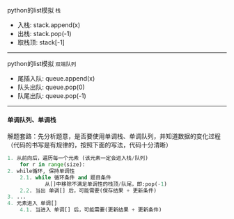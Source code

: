 python的list模拟 `栈`

- 入栈: stack.append(x)
- 出栈: stack.pop(-1)
- 取栈顶: stack[-1]

---

python的list模拟 `双端队列`

- 尾插入队: queue.append(x)
- 队头出队: queue.pop(0)
- 队尾出队: queue.pop(-1)

---

#### 单调队列、单调栈

解题套路：先分析题意，是否要使用单调栈、单调队列，并知道数据的变化过程（代码的书写是有规律的，按照下面的写法，代码十分清晰）

```python
1. 从前向后，遍历每一个元素 (该元素一定会进入栈/队列)
	for r in range(size):
2. while循环, 保持单调性
	2.1. while 循环条件 and 题目条件
    		从[]中移除不满足单调性的栈顶/队尾，即:pop(-1)
	2.2. 当出 单调[] 后，可能需要(保存结果 + 更新条件)
3. ...
4. 元素进入 单调[]
	4.1. 当进入 单调[] 后，可能需要(更新结果 + 更新条件)
```


